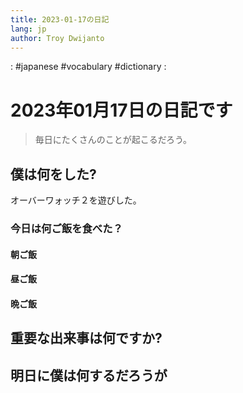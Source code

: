 ```yaml
---
title: 2023-01-17の日記
lang: jp
author: Troy Dwijanto
---
```

: #japanese #vocabulary #dictionary : 
# 2023年01月17日の日記です
> 毎日にたくさんのことが起こるだろう。

## 僕は何をした?
オーバーワォッチ２を遊びした。

### 今日は何ご飯を食べた？
#### 朝ご飯
#### 昼ご飯
#### 晩ご飯

## 重要な出来事は何ですか?

## 明日に僕は何するだろうが